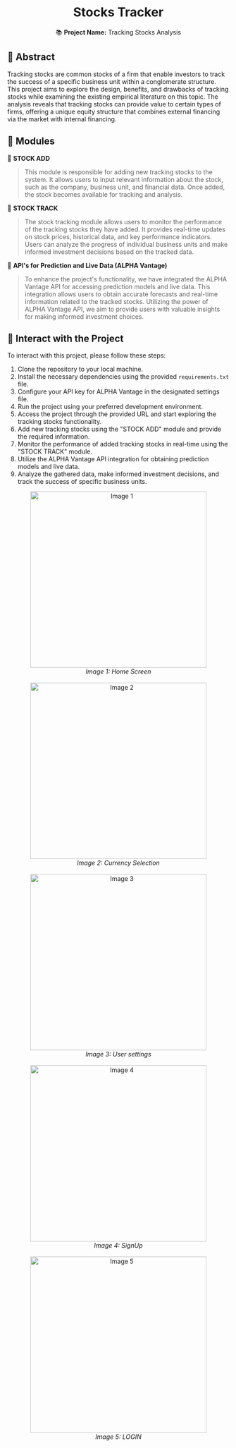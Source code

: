 <h1 align="center">Stocks Tracker</h1>

<p align="center">
  📚 <strong>Project Name:</strong> Tracking Stocks Analysis
</p>


## 📝 Abstract

Tracking stocks are common stocks of a firm that enable investors to track the success of a specific business unit within a conglomerate structure. This project aims to explore the design, benefits, and drawbacks of tracking stocks while examining the existing empirical literature on this topic. The analysis reveals that tracking stocks can provide value to certain types of firms, offering a unique equity structure that combines external financing via the market with internal financing.

## 📁 Modules

📌 **STOCK ADD**
> This module is responsible for adding new tracking stocks to the system. It allows users to input relevant information about the stock, such as the company, business unit, and financial data. Once added, the stock becomes available for tracking and analysis.

📌 **STOCK TRACK**
> The stock tracking module allows users to monitor the performance of the tracking stocks they have added. It provides real-time updates on stock prices, historical data, and key performance indicators. Users can analyze the progress of individual business units and make informed investment decisions based on the tracked data.

📌 **API's for Prediction and Live Data (ALPHA Vantage)**
> To enhance the project's functionality, we have integrated the ALPHA Vantage API for accessing prediction models and live data. This integration allows users to obtain accurate forecasts and real-time information related to the tracked stocks. Utilizing the power of ALPHA Vantage API, we aim to provide users with valuable insights for making informed investment choices.

## 🌟 Interact with the Project

To interact with this project, please follow these steps:

1. Clone the repository to your local machine.
2. Install the necessary dependencies using the provided `requirements.txt` file.
3. Configure your API key for ALPHA Vantage in the designated settings file.
4. Run the project using your preferred development environment.
5. Access the project through the provided URL and start exploring the tracking stocks functionality.
6. Add new tracking stocks using the "STOCK ADD" module and provide the required information.
7. Monitor the performance of added tracking stocks in real-time using the "STOCK TRACK" module.
8. Utilize the ALPHA Vantage API integration for obtaining prediction models and live data.
9. Analyze the gathered data, make informed investment decisions, and track the success of specific business units.

<div align="center">
  <img src="https://github.com/BigRathna/INKAHANE/assets/112894306/3f3d708d-6fb6-42da-b236-4e1587212f54](https://github.com/BigRathna/INKAHANE/blob/main/images/Picture1.jpg" alt="Image 1" width="400px">
  <br>
  <em>Image 1: Home Screen</em>
</div>
  <br>

<div align="center">
  <img src="https://github.com/BigRathna/INKAHANE/assets/112894306/4879390a-7de1-4261-9b2e-1684312a642a" alt="Image 2" width="400px">
  <br>
  <em>Image 2: Currency Selection</em>
</div>
  <br>

<div align="center">
  <img src="https://github.com/BigRathna/INKAHANE/assets/112894306/5746ccf0-1655-427d-b797-f08d790a450e" alt="Image 3" width="400px">
  <br>
  <em>Image 3: User settings</em>
</div>
  <br>

<div align="center">
  <img src="https://github.com/BigRathna/INKAHANE/assets/112894306/d0e175f5-3765-419f-b0d6-a88124e73bf4" alt="Image 4" width="400px">
  <br>
  <em>Image 4: SignUp</em>
</div>
  <br>

<div align="center">
  <img src="https://github.com/BigRathna/INKAHANE/assets/112894306/a17c1c8f-8951-4537-a075-81aa7d1b3177" alt="Image 5" width="400px">
  <br>
  <em>Image 5: LOGIN</em>
</div>
